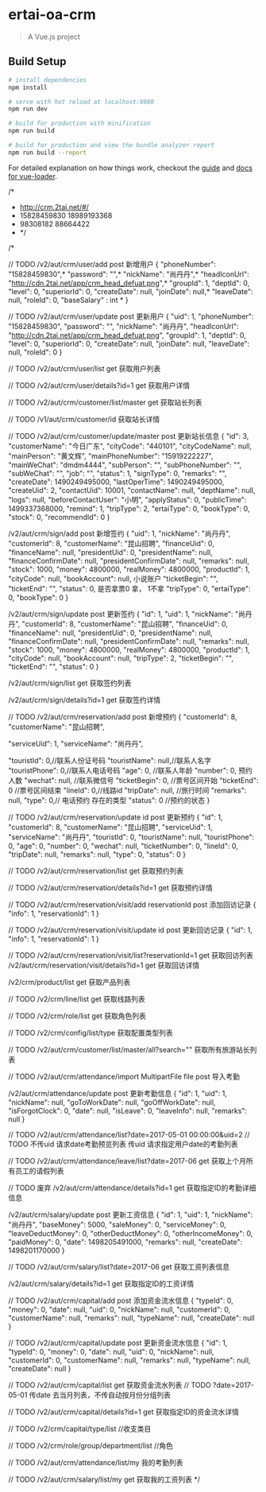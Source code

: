 # ertai-oa-crm

> A Vue.js project

## Build Setup

``` bash
# install dependencies
npm install

# serve with hot reload at localhost:8080
npm run dev

# build for production with minification
npm run build

# build for production and view the bundle analyzer report
npm run build --report
```

For detailed explanation on how things work, checkout the [guide](http://vuejs-templates.github.io/webpack/) and [docs for vue-loader](http://vuejs.github.io/vue-loader).

/*
  * http://crm.2tai.net/#/
  * 15828459830 18989193368
  * 98308182 88664422
  * */

/*

// TODO /v2/aut/crm/user/add post 新增用户
{
  "phoneNumber": "15828459830",*
  "password": "",*
  "nickName": "尚丹丹",*
  "headIconUrl": "http://cdn.2tai.net/app/crm_head_defuat.png",*
  "groupId": 1,
  "deptId": 0,
  "level": 0,
  "superiorId": 0,
  "createDate": null,
  "joinDate": null,*
  "leaveDate": null,
  "roleId": 0,
  "baseSalary" : int *
}

// TODO /v2/aut/crm/user/update post 更新用户
{
  "uid": 1,
  "phoneNumber": "15828459830",
  "password": "",
  "nickName": "尚丹丹",
  "headIconUrl": "http://cdn.2tai.net/app/crm_head_defuat.png",
  "groupId": 1,
  "deptId": 0,
  "level": 0,
  "superiorId": 0,
  "createDate": null,
  "joinDate": null,
  "leaveDate": null,
  "roleId": 0
}

// TODO /v2/aut/crm/user/list get 获取用户列表

// TODO /v2/aut/crm/user/details?id=1 get 获取用户详情







// TODO /v2/aut/crm/customer/list/master get 获取站长列表

// TODO /v1/aut/crm/customer/id 获取站长详情

// TODO /v2/aut/crm/customer/update/master post 更新站长信息
{
  "id": 3,
  "customerName": "今日广东",
  "cityCode": "440101",
  "cityCodeName": null,
  "mainPerson": "黄文辉",
  "mainPhoneNumber": "15919222227",
  "mainWeChat": "dmdm4444",
  "subPerson": "",
  "subPhoneNumber": "",
  "subWeChat": "",
  "job": "",
  "status": 1,
  "signType": 0,
  "remarks": "",
  "createDate": 1490249495000,
  "lastOperTime": 1490249495000,
  "createUid": 2,
  "contactUid": 10001,
  "contactName": null,
  "deptName": null,
  "logs": null,
  "beforeContactUser": "小明",
  "applyStatus": 0,
  "publicTime": 1499337368000,
  "remind": 1,
  "tripType": 2,
  "ertaiType": 0,
  "bookType": 0,
  "stock": 0,
  "recommendId": 0
}





/v2/aut/crm/sign/add post 新增签约
{
  "uid": 1,
  "nickName": "尚丹丹",
  "customerId": 8,
  "customerName": "昆山招聘",
  "financeUid": 0,
  "financeName": null,
  "presidentUid": 0,
  "presidentName": null,
  "financeConfirmDate": null,
  "presidentConfirmDate": null,
  "remarks": null,
  "stock": 1000,
  "money": 4800000,
  "realMoney": 4800000,
  "productId": 1,
  "cityCode": null,
  "bookAccount": null, 小说账户
  "ticketBegin": "",
  "ticketEnd": "",
  "status": 0, 是否拿票0 拿， 1不拿
  "tripType": 0,
  "ertaiType": 0,
  "bookType": 0
}

/v2/aut/crm/sign/update post 更新签约
{
  "id": 1,
  "uid": 1,
  "nickName": "尚丹丹",
  "customerId": 8,
  "customerName": "昆山招聘",
  "financeUid": 0,
  "financeName": null,
  "presidentUid": 0,
  "presidentName": null,
  "financeConfirmDate": null,
  "presidentConfirmDate": null,
  "remarks": null,
  "stock": 1000,
  "money": 4800000,
  "realMoney": 4800000,
  "productId": 1,
  "cityCode": null,
  "bookAccount": null,
  "tripType": 2,
  "ticketBegin": "",
  "ticketEnd": "",
  "status": 0
}

/v2/aut/crm/sign/list get 获取签约列表

/v2/aut/crm/sign/details?id=1 get 获取签约详情






// TODO /v2/aut/crm/reservation/add post 新增预约
{
  "customerId": 8,
  "customerName": "昆山招聘",

  "serviceUid": 1,
  "serviceName": "尚丹丹",

  "touristId": 0,//联系人份证号码
  "touristName": null,//联系人名字
  "touristPhone": 0,//联系人电话号码
  "age": 0, //联系人年龄
  "number": 0, 预约人数
  "wechat": null, //联系微信号
  "ticketBegin": 0, //票号区间开始
  "ticketEnd": 0 //票号区间结束
  "lineId": 0,//线路id
  "tripDate": null, //旅行时间
  "remarks": null,
  "type": 0,// 电话预约 存在的类型
  "status": 0 //预约的状态
}

// TODO /v2/aut/crm/reservation/update id post 更新预约
{
  "id": 1,
  "customerId": 8,
  "customerName": "昆山招聘",
  "serviceUid": 1,
  "serviceName": "尚丹丹",
  "touristId": 0,
  "touristName": null,
  "touristPhone": 0,
  "age": 0,
  "number": 0,
  "wechat": null,
  "ticketNumber": 0,
  "lineId": 0,
  "tripDate": null,
  "remarks": null,
  "type": 0,
  "status": 0
}

// TODO /v2/aut/crm/reservation/list get 获取预约列表

// TODO /v2/aut/crm/reservation/details?id=1 get 获取预约详情







// TODO /v2/aut/crm/reservation/visit/add reservationId post 添加回访记录
{
  "info": 1,
  "reservationId": 1
}

// TODO /v2/aut/crm/reservation/visit/update id post 更新回访记录
{
  "id": 1,
  "info": 1,
  "reservationId": 1
}

// TODO /v2/aut/crm/reservation/visit/list?reservationId=1 get 获取回访列表
/v2/aut/crm/reservation/visit/details?id=1 get 获取回访详情




/v2/crm/product/list get 获取产品列表

// TODO /v2/crm/line/list get 获取线路列表

// TODO /v2/crm/role/list get 获取角色列表

// TODO /v2/crm/config/list/type 获取配置类型列表

// TODO /v2/aut/crm/customer/list/master/all?search="" 获取所有旅游站长列表






// TODO /v2/aut/crm/attendance/import MultipartFile file post 导入考勤

/v2/aut/crm/attendance/update post 更新考勤信息
{
  "id": 1,
  "uid": 1,
  "nickName": null,
  "goToWorkDate": null,
  "goOffWorkDate": null,
  "isForgotClock": 0,
  "date": null,
  "isLeave": 0,
  "leaveInfo": null,
  "remarks": null
}


// TODO /v2/aut/crm/attendance/list?date=2017-05-01 00:00:00&uid=2
// TODO 不传uid 请求date考勤预览列表 传uid 请求指定用户date的考勤列表

// TODO /v2/aut/crm/attendance/leave/list?date=2017-06 get 获取上个月所有员工的请假列表

// TODO 废弃 /v2/aut/crm/attendance/details?id=1 get 获取指定ID的考勤详细信息

/v2/aut/crm/salary/update post 更新工资信息
{
  "id": 1,
  "uid": 1,
  "nickName": "尚丹丹",
  "baseMoney": 5000,
  "saleMoney": 0,
  "serviceMoney": 0,
  "leaveDeductMoney": 0,
  "otherDeductMoney": 0,
  "otherIncomeMoney": 0,
  "paidMoney": 0,
  "date": 1498205491000,
  "remarks": null,
  "createDate": 1498201170000
}

// TODO /v2/aut/crm/salary/list?date=2017-06 get 获取工资列表信息

/v2/aut/crm/salary/details?id=1 get 获取指定ID的工资详情

// TODO /v2/aut/crm/capital/add post 添加资金流水信息
{
  "typeId": 0,
  "money": 0,
  "date": null,
  "uid": 0,
  "nickName": null,
  "customerId": 0,
  "customerName": null,
  "remarks": null,
  "typeName": null,
  "createDate": null
}

// TODO /v2/aut/crm/capital/update post 更新资金流水信息
{
  "id": 1,
  "typeId": 0,
  "money": 0,
  "date": null,
  "uid": 0,
  "nickName": null,
  "customerId": 0,
  "customerName": null,
  "remarks": null,
  "typeName": null,
  "createDate": null
}

// TODO /v2/aut/crm/capital/list get 获取资金流水列表
   // TODO ?date=2017-05-01 传date 去当月列表，不传自动按月份分组列表

// TODO /v2/aut/crm/capital/details?id=1 get 获取指定ID的资金流水详情

// TODO /v2/crm/capital/type/list //收支类目

// TODO /v2/crm/role/group/department/list  //角色

// TODO /v2/aut/crm/attendance/list/my 我的考勤列表

// TODO /v2/aut/crm/salary/list/my get 获取我的工资列表
*/
